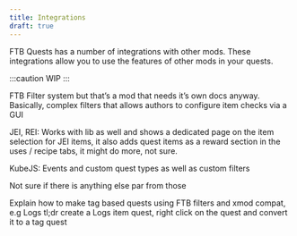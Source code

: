 ```yaml
---
title: Integrations
draft: true
---
```


FTB Quests has a number of integrations with other mods. These integrations allow you to use the features of other mods in your quests.

:::caution
WIP
:::

FTB Filter system but that’s a mod that needs it’s own docs anyway. Basically, complex filters that allows authors to configure item checks via a GUI

JEI, REI: Works with lib as well and shows a dedicated page on the item selection for JEI items, it also adds quest items as a reward section in the uses / recipe tabs, it might do more, not sure.

KubeJS: Events and custom quest types as well as custom filters

Not sure if there is anything else par from those


Explain how to make tag based quests using FTB filters and xmod compat, e.g Logs
tl;dr create a Logs item quest, right click on the quest and convert it to a tag quest
